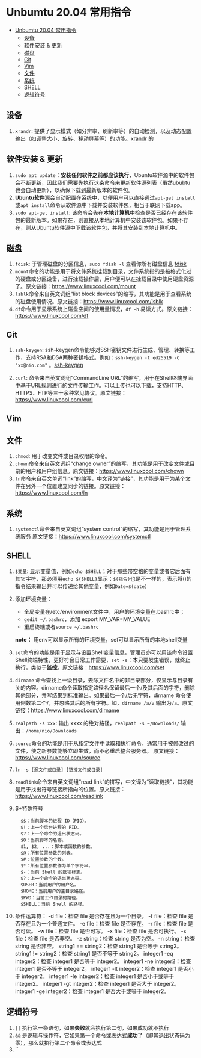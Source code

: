 # Unbumtu 20.04 常用指令

- [Unbumtu 20.04 常用指令](#unbumtu-2004-常用指令)
  - [设备](#设备)
  - [软件安装 \& 更新](#软件安装--更新)
  - [磁盘](#磁盘)
  - [Git](#git)
  - [Vim](#vim)
  - [文件](#文件)
  - [系统](#系统)
  - [SHELL](#shell)
  - [逻辑符号](#逻辑符号)

## 设备

1. `xrandr`: 提供了显示模式（如分辨率、刷新率等）的自动检测，以及动态配置输出（如调整大小、旋转、移动屏幕等）的功能。[xrandr](http://linux.51yip.com/search/xrandr)
的


## 软件安装 & 更新

1. `sudo apt update`：**安装任何软件之前都应该执行**，Ubuntu软件源中的软件包会不断更新，因此我们需要先执行这条命令来更新软件源列表（虽然ububtu也会自动更新），以确保下载到最新版本的软件包。
2. **Ubuntu软件**源会自动配置在系统中，以便用户可以直接通过`apt-get install`或`apt install`命令从软件源中下载并安装软件包，相当于联网下载app。
3. `sudo apt-get install`: 该命令会先在**本地计算机**中检查是否已经存在该软件包的最新版本。如果存在，则直接从本地计算机中安装该软件包。如果不存在，则从Ubuntu软件源中下载该软件包，并将其安装到本地计算机中。


## 磁盘

1. `fdisk`: 于管理磁盘的分区信息，`sudo fdisk -l` 查看你所有磁盘信息
 [fdisk](https://www.linuxcool.com/fdisk)
2. `mount`命令的功能是用于将文件系统挂载到目录，文件系统指的是被格式化过的硬盘或分区设备，进行挂载操作后，用户便可以在挂载目录中使用硬盘资源了。原文链接：https://www.linuxcool.com/mount
3. `lsblk`命令来自英文词组“list block devices”的缩写，其功能是用于查看系统的磁盘使用情况。原文链接：https://www.linuxcool.com/lsblk
4. `df`命令用于显示系统上磁盘空间的使用量情况，`df -h` 易读方式。原文链接：https://www.linuxcool.com/df

## Git

1. `ssh-keygen`: ssh-keygen命令能够对SSH密钥文件进行生成、管理、转换等工作，支持RSA和DSA两种密钥格式。例如：`ssh-keygen -t ed25519 -C "xx@nio.com"` 。[ssh-keygen](https://www.linuxcool.com/ssh-keygen)

2. `curl`: 命令来自英文词组“CommandLine URL”的缩写，用于在Shell终端界面中基于URL规则进行的文件传输工作。可以上传也可以下载，支持HTTP、HTTPS、FTP等三十余种常见协议。原文链接：https://www.linuxcool.com/curl

## Vim

## 文件

1. `chmod`: 用于改变文件或目录权限的命令。
2. `chown`命令来自英文词组“change owner”的缩写，其功能是用于改变文件或目录的用户和用户组信息。原文链接：https://www.linuxcool.com/chown
3. `ln`命令来自英文单词“link”的缩写，中文译为“链接”，其功能是用于为某个文件在另外一个位置建立同步的链接。原文链接：https://www.linuxcool.com/ln

## 系统

1. `systemctl`命令来自英文词组“system control”的缩写，其功能是用于管理系统服务
原文链接：https://www.linuxcool.com/systemctl

## SHELL

1. `$变量`: 显示变量值，例如`echo $SHELL`；对于那些带空格的变量或者它后面有其它字符，那必须用`echo ${SHELL}`显示；`$(指令)`也是不一样的，表示将()的指令结果输出并可以传递给其他变量，例如`Date=$(date)`

2. 添加环境变量：

   - 全局变量在/etc/environment文件中，用户的环境变量在.bashrc中；
   - `gedit ~/.bashrc`，添加 export MY_VAR=MY_VALUE
   - 重启终端或者`source ~/.bashrc`

    **note：** 用env可以显示所有的环境变量，set可以显示所有的本地shell变量

3. `set`命令的功能是用于显示与设置Shell变量信息，管理员亦可以用该命令设置Shell终端特性，更好符合日常工作需要，`set -e`：本只要发生错误，就终止执行，类似于**监控**。原文链接：https://www.linuxcool.com/set

4. `dirname` 命令查找上一级目录，去除文件名中的非目录部分，仅显示与目录有关的内容。dirname命令读取指定路径名保留最后一个/及其后面的字符，删除其他部分，并写结果到标准输出。如果最后一个/后无字符，dirname 命令使用倒数第二个/，并忽略其后的所有字符。如，`dirname /a/v` 输出为`/a`。原文链接：https://www.linuxcool.com/dirname
5. `realpath -s xxx`: 输出 xxxx 的绝对路径，`realpath -s ~/Downloads/` 输出：`/home/nio/Downloads`
6. `source`命令的功能是用于从指定文件中读取和执行命令，通常用于被修改过的文件，使之新参数能够立即生效，而不必重启整台服务器。
原文链接：https://www.linuxcool.com/source
7. `ln -s [源文件或目录] [链接文件或目录]`
8. `readlink`命令来自英文词组“read link”的拼写，中文译为“读取链接”，其功能是用于找出符号链接所指向的位置。原文链接：https://www.linuxcool.com/readlink

9. $+特殊符号

    ```shell
      $$：当前脚本的进程 ID（PID）。
      $!：上一个后台进程的 PID。
      $?：上一个命令的退出状态码。
      $0：当前脚本的名称。
      $1, $2, ...：脚本或函数的参数。
      $@：所有位置参数的列表。
      $#：位置参数的个数。
      $*：所有位置参数作为单个字符串。
      $-：当前 Shell 的选项标志。
      $?：上一个命令的退出状态码。
      $USER：当前用户的用户名。
      $HOME：当前用户的主目录路径。
      $PWD：当前工作目录的路径。
      $SHELL：当前 Shell 的路径。
    ```

10. 条件运算符：
  -d file：检查 file 是否存在且为一个目录。
  -f file：检查 file 是否存在且为一个普通文件。
  -e file：检查 file 是否存在。
  -r file：检查 file 是否可读。
  -w file：检查 file 是否可写。
  -x file：检查 file 是否可执行。
  -s file：检查 file 是否非空。
  -z string：检查 string 是否为空。
  -n string：检查 string 是否非空。
  string1 == string2：检查 string1 是否等于 string2。
  string1 != string2：检查 string1 是否不等于 string2。
  integer1 -eq integer2：检查 integer1 是否等于 integer2。
  integer1 -ne integer2：检查 integer1 是否不等于 integer2。
  integer1 -lt integer2：检查 integer1 是否小于 integer2。
  integer1 -le integer2：检查 integer1 是否小于或等于 integer2。
  integer1 -gt integer2：检查 integer1 是否大于 integer2。
  integer1 -ge integer2：检查 integer1 是否大于或等于 integer2。



## 逻辑符号

1. `||` 执行第一条语句，如果**失败**就会执行第二句，如果成功就不执行
2. `&&` 是逻辑与操作符，它如果第一个命令或表达式**成功**了（即其退出状态码为零），那么就执行第二个命令或表达式
3. ``